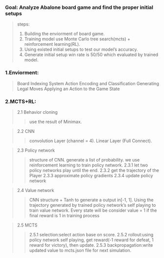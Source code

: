 

### Goal: Analyze Abalone board game and find the proper initial setups 
> steps:
> 1.  Building the enviorment of board game.  
> 2.  Training model use Monte Carlo tree search(mcts) + reinforcement learning(RL).  
> 3.  Using existed initial setups to test our model’s accuracy.   
> 4.  Generate initial setup win rate is 50/50 which evaluated by trained model.

### 1.Enviorment:
> Board Indexing System
> Action Encoding and Classification
> Generating Legal Moves
> Applying an Action to the Game State

### 2.MCTS+RL:
> 2.1 Behavior cloning
> > use the result of Minimax.

> 2.2 CNN
> > convolution Layer (channel = 4).
> > Linear Layer (Full Connect).

> 2.3 Policy network
> > structure of CNN.
> > generate a list of probability.
> > we use reinforcement learning to train policy network.
> > 2.3.1 let two policy networks play until the end.
> > 2.3.2 get the trajectory of the Player
> > 2.3.3 approximate policy gradients
> > 2.3.4 update policy network

> 2.4 Value network
> > CNN structure + Tanh to generate a output in[-1, 1].
> > Using the trajectory generated by trained policy network’s self playing
to train value network. Every state will be consider value = 1 if the 
final reward is 1 in training process

> 2.5 MCTS
> > 2.5.1 selection:select action base on score.
> > 2.5.2 rollout:using policy network self playing, get reward(-1 reward for defeat, 1 reward for victory), then update.
> > 2.5.3 backpropagation:write updated value to mcts.json file for next simulation.















































































































































































































































